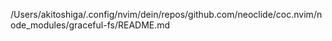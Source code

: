 /Users/akitoshiga/.config/nvim/dein/repos/github.com/neoclide/coc.nvim/node_modules/graceful-fs/README.md